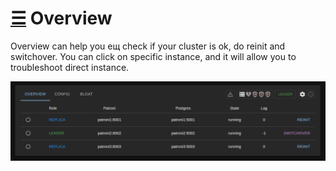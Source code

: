 # [☰](../README.md) Overview

Overview can help you ещ check if your cluster is ok, do reinit and switchover.
You can click on specific instance, and it will allow you to troubleshoot direct instance.

![overview](images/overview.png)
